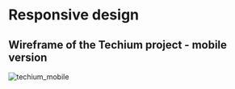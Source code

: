 # Responsive design

## Wireframe of the Techium project - mobile version

![techium_mobile](https://lh3.googleusercontent.com/Ar_lEPwVzOZvCEy0pQtSOGBpph0txldJWlh6qHxOfoKDTIwqJAv1LLQDjIkKL8BdLGWHUzTmdP4WsrG8G5ynX_46mLITZSx9ohTI8cnNQMBQ_K45TYZG8nyPCH8wCj4LUQfwX_Aup59TbkUKfVE9GvI7YeF9ICapCAPSulVt3M_8LIpug1T2egGk890My0ujSRs_0elnDWmy1gdZiIX4WmdJoscau1Y2rlXqAA_hG7XC3LrdPTTJIcP2_WG_ZR0HfBt8jn6IHkfzlPzztP9qHC9h69ybCPFTSuIWrVbMNlgtLSKxHTcndpzV08Z_rJBNX9czBSzhmn30EBZT-xUNJXoEmuwY8wzrRfQmiWjNGAUXdoXYNHEStqpkPUT24EEtKsym5pMkECeuzKxxJOi5CH6p3AECXwaHO8CNt8n4aGrVKtfMAvLBV3x10t3r8jyaSwTnTIJR_oyLzEnx1BZ--w15UjdEnzuyE6hbGZPTzxqFusMlXWAHz9R5fuvCkT86fEjE9_WN_P3sfFCSzvXZ2KZfL-8negqM9IMUs0ICWX45KVsxlXlL0AMZLDPxn25IfevzYQN1jAZE62mDC70LkwaGbpyMmW2e7_3ZKrLvEximfBkTEwUQ6ZZwICv_4_7JLnSPDuG3wZ4BlwTmobFdvJ8I0AK2XvCowJI27mykEYOCoaSzFP6zhTSOr52biVHQcgvaQLKw9Tx3gW2r_T22SnE=w55-h657-no?authuser=0)
